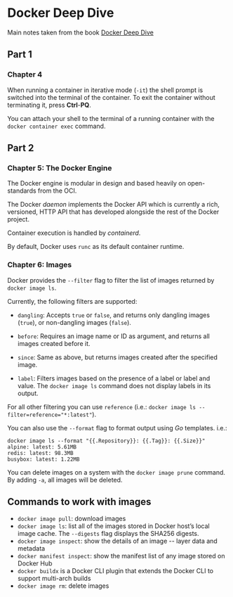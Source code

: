 # Docker Deep Dive

Main notes taken from the book [Docker Deep Dive](https://www.amazon.com/Docker-Deep-Dive-Nigel-Poulton/dp/1521822808)

## Part 1

### Chapter 4

When running a container in iterative mode (`-it`) the shell prompt is switched into the terminal of the container. To exit the container without terminating it, press **Ctrl**-**PQ**.

You can attach your shell to the terminal of a running container with the `docker container exec` command.

## Part 2

### Chapter 5: The Docker Engine

The Docker engine is modular in design and based heavily on open-standards from the OCI.

The Docker *daemon* implements the Docker API which is currently a rich, versioned, HTTP API that has developed alongside the rest of the Docker project.

Container execution is handled by *containerd*.

By default, Docker uses `runc` as its default container runtime.

### Chapter 6: Images

Docker provides the `--filter` flag to filter the list of
images returned by `docker image ls`.

Currently, the following filters are  supported:

- `dangling`: Accepts `true` or `false`, and returns only dangling images (`true`), or non-dangling images (`false`).

- `before`: Requires an image name or ID as argument, and returns all images created before it.

- `since`: Same as above, but returns images created after the specified image.

- `label`: Filters images based on the presence of a label or label and value. The `docker image ls` command does not
display labels in its output.

For all other filtering you can use `reference` (i.e.: `docker image ls --filter=reference="*:latest"`).

You can also use the `--format` flag to format output using *Go* templates. i.e.:
```shell
docker image ls --format "{{.Repository}}: {{.Tag}}: {{.Size}}"
alpine: latest: 5.61MB
redis: latest: 98.3MB
busybox: latest: 1.22MB
```

You can delete images on a system with the `docker image prune` command. By adding `-a`, all images will be deleted.

## Commands to work with images

- `docker image pull`: download images
- `docker image ls`: list all of the images stored in Docker host’s local image cache. The `--digests` flag displays 
the SHA256 digests.
- `docker image inspect`: show the details of an image -- layer data and metadata
- `docker manifest inspect`: show the manifest list of any image stored on Docker Hub
- `docker buildx` is a Docker CLI plugin that extends the Docker CLI to support multi-arch builds
- `docker image rm`: delete images